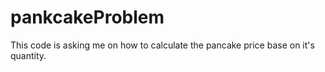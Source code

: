 # pankcakeProblem
This code is asking me on how to calculate the pancake price base on it's quantity.
